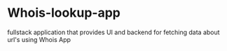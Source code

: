 # Whois-lookup-app
fullstack application that provides UI and backend for fetching data about url's using Whois App
